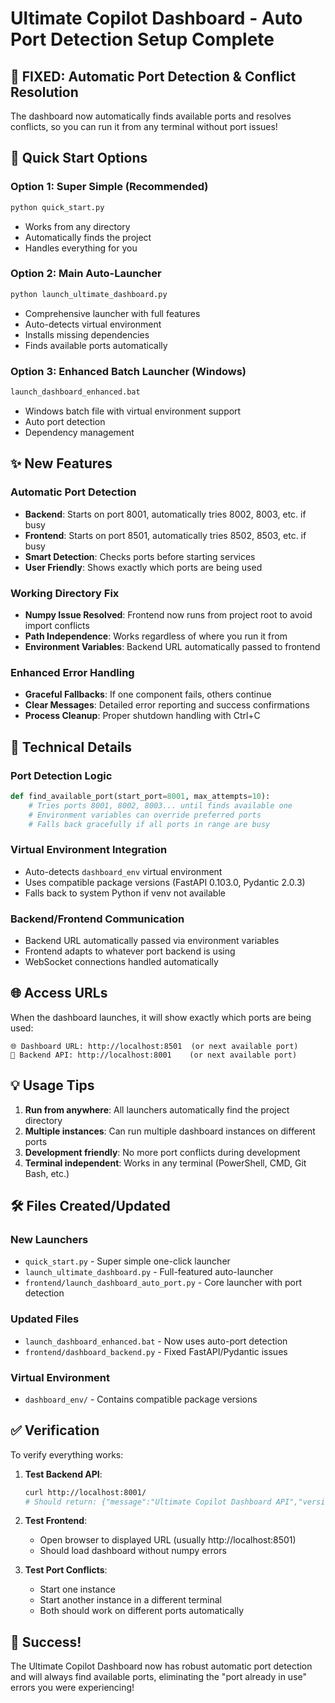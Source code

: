 # Ultimate Copilot Dashboard - Auto Port Detection Setup Complete

## 🎉 FIXED: Automatic Port Detection & Conflict Resolution

The dashboard now automatically finds available ports and resolves conflicts, so you can run it from any terminal without port issues!

## 🚀 Quick Start Options

### Option 1: Super Simple (Recommended)
```bash
python quick_start.py
```
- Works from any directory
- Automatically finds the project
- Handles everything for you

### Option 2: Main Auto-Launcher
```bash
python launch_ultimate_dashboard.py
```
- Comprehensive launcher with full features
- Auto-detects virtual environment
- Installs missing dependencies
- Finds available ports automatically

### Option 3: Enhanced Batch Launcher (Windows)
```cmd
launch_dashboard_enhanced.bat
```
- Windows batch file with virtual environment support
- Auto port detection
- Dependency management

## ✨ New Features

### Automatic Port Detection
- **Backend**: Starts on port 8001, automatically tries 8002, 8003, etc. if busy
- **Frontend**: Starts on port 8501, automatically tries 8502, 8503, etc. if busy
- **Smart Detection**: Checks ports before starting services
- **User Friendly**: Shows exactly which ports are being used

### Working Directory Fix
- **Numpy Issue Resolved**: Frontend now runs from project root to avoid import conflicts
- **Path Independence**: Works regardless of where you run it from
- **Environment Variables**: Backend URL automatically passed to frontend

### Enhanced Error Handling
- **Graceful Fallbacks**: If one component fails, others continue
- **Clear Messages**: Detailed error reporting and success confirmations
- **Process Cleanup**: Proper shutdown handling with Ctrl+C

## 🔧 Technical Details

### Port Detection Logic
```python
def find_available_port(start_port=8001, max_attempts=10):
    # Tries ports 8001, 8002, 8003... until finds available one
    # Environment variables can override preferred ports
    # Falls back gracefully if all ports in range are busy
```

### Virtual Environment Integration
- Auto-detects `dashboard_env` virtual environment
- Uses compatible package versions (FastAPI 0.103.0, Pydantic 2.0.3)
- Falls back to system Python if venv not available

### Backend/Frontend Communication
- Backend URL automatically passed via environment variables
- Frontend adapts to whatever port backend is using
- WebSocket connections handled automatically

## 🌐 Access URLs

When the dashboard launches, it will show exactly which ports are being used:

```
🌐 Dashboard URL: http://localhost:8501  (or next available port)
🔌 Backend API: http://localhost:8001    (or next available port)
```

## 💡 Usage Tips

1. **Run from anywhere**: All launchers automatically find the project directory
2. **Multiple instances**: Can run multiple dashboard instances on different ports
3. **Development friendly**: No more port conflicts during development
4. **Terminal independent**: Works in any terminal (PowerShell, CMD, Git Bash, etc.)

## 🛠 Files Created/Updated

### New Launchers
- `quick_start.py` - Super simple one-click launcher
- `launch_ultimate_dashboard.py` - Full-featured auto-launcher
- `frontend/launch_dashboard_auto_port.py` - Core launcher with port detection

### Updated Files
- `launch_dashboard_enhanced.bat` - Now uses auto-port detection
- `frontend/dashboard_backend.py` - Fixed FastAPI/Pydantic issues

### Virtual Environment
- `dashboard_env/` - Contains compatible package versions

## ✅ Verification

To verify everything works:

1. **Test Backend API**:
   ```bash
   curl http://localhost:8001/
   # Should return: {"message":"Ultimate Copilot Dashboard API","version":"2.0.0"}
   ```

2. **Test Frontend**:
   - Open browser to displayed URL (usually http://localhost:8501)
   - Should load dashboard without numpy errors

3. **Test Port Conflicts**:
   - Start one instance
   - Start another instance in a different terminal
   - Both should work on different ports automatically

## 🎯 Success!

The Ultimate Copilot Dashboard now has robust automatic port detection and will always find available ports, eliminating the "port already in use" errors you were experiencing!
